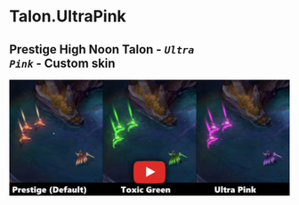 # Talon.UltraPink

## Prestige High Noon Talon - <code style="color : name_color">**_Ultra Pink_**</code> - Custom skin

[![IMAGE ALT TEXT HERE](./readme_picture.png)](https://www.youtube.com/watch?v=hdWnTyzXnX8)
